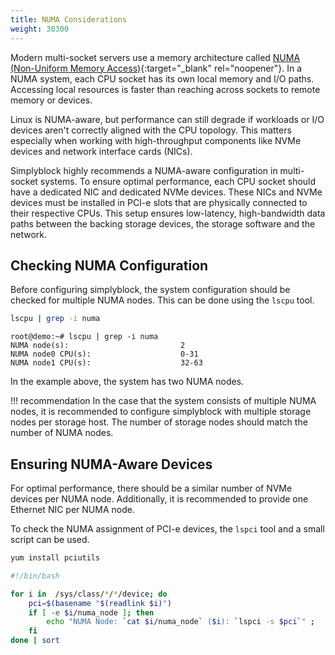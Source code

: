 ```yaml
---
title: NUMA Considerations
weight: 30300
---
```


Modern multi-socket servers use a memory architecture called
[NUMA (Non-Uniform Memory Access)](https://en.wikipedia.org/wiki/Non-uniform_memory_access){:target="_blank" rel="noopener"}.
In a NUMA system, each CPU socket has its own local memory and I/O paths. Accessing local resources is faster than
reaching across sockets to remote memory or devices.

Linux is NUMA-aware, but performance can still degrade if workloads or I/O devices aren't correctly aligned with the CPU
topology. This matters especially when working with high-throughput components like NVMe devices and network interface
cards (NICs).

Simplyblock highly recommends a NUMA-aware configuration in multi-socket systems. To ensure optimal performance, each
CPU socket should have a dedicated NIC and dedicated NVMe devices. These NICs and NVMe devices must be installed in
PCI-e slots that are physically connected to their respective CPUs. This setup ensures low-latency, high-bandwidth data
paths between the backing storage devices, the storage software and the network.

## Checking NUMA Configuration

Before configuring simplyblock, the system configuration should be checked for multiple NUMA nodes. This can be done
using the `lscpu` tool.

```bash title="How to check the NUMA configuration"
lscpu | grep -i numa
```

```plain title="Example output of the NUMA configuration"
root@demo:~# lscpu | grep -i numa
NUMA node(s):                         2
NUMA node0 CPU(s):                    0-31
NUMA node1 CPU(s):                    32-63
```

In the example above, the system has two NUMA nodes.

!!! recommendation
    In the case that the system consists of multiple NUMA nodes, it is recommended to configure simplyblock with
    multiple storage nodes per storage host. The number of storage nodes should match the number of NUMA nodes.

## Ensuring NUMA-Aware Devices 

For optimal performance, there should be a similar number of NVMe devices per NUMA node. Additionally, it is recommended
to provide one Ethernet NIC per NUMA node. 

To check the NUMA assignment of PCI-e devices, the `lspci` tool and a small script can be used.

```bash title="Install pciutils which includes lspci"
yum install pciutils
```

```bash title="Small script to list all PCI-e devices and their NUMA nodes"
#!/bin/bash

for i in  /sys/class/*/*/device; do
    pci=$(basename "$(readlink $i)")
    if [ -e $i/numa_node ]; then
        echo "NUMA Node: `cat $i/numa_node` ($i): `lspci -s $pci`" ;
    fi
done | sort
```
